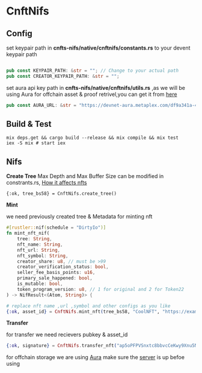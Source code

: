 # CnftNifs

## Config 
set keypair path in **cnfts-nifs/native/cnftnifs/constants.rs** to your devent keypair path 
```rust

pub const KEYPAIR_PATH: &str = ""; // Change to your actual path
pub const CREATOR_KEYPAIR_PATH: &str = "";

```
set aura api key path in **cnfts-nifs/native/cnftnifs/utils.rs** ,as we will be using Aura for offchain asset & proof retrivel,you can get it from [here](https://aura-app.metaplex.com/en/login) 
```rust
pub const AURA_URL: &str = "https://devnet-aura.metaplex.com/df9a341a-4158-439c-bbde-28635dfd1cad";

```
## Build & Test
```shell
mix deps.get && cargo build --release && mix compile && mix test
iex -S mix # start iex
```
## Nifs
**Create Tree**
Max Depth and Max Buffer Size can be modified in constrants.rs,
[How it affects nfts](https://developers.metaplex.com/bubblegum/create-trees)
```shell
{:ok, tree_bs58} = CnftNifs.create_tree()
```
**Mint**

we need previously created tree & Metadata for minting nft
```rust
#[rustler::nif(schedule = "DirtyIo")]
fn mint_nft_nif(
    tree: String,
    nft_name: String,
    nft_url: String,
    nft_symbol: String,
    creator_share: u8, // must be >99
    creator_verification_status: bool,
    seller_fee_basis_points: u16,
    primary_sale_happened: bool,
    is_mutable: bool,
    token_program_version: u8, // 1 for original and 2 for Token22
) -> NifResult<(Atom, String)> {
```
```elixir
# replace nft name ,url ,symbol and other configs as you like
{:ok, asset_id} = CnftNifs.mint_nft(tree_bs58, "CoolNFT", "https://example.com/nft.png", "CNFT", 100, true, 500, false, true, 1)
```
**Transfer**

for transfer we need recievers pubkey &  asset_id
```elixir
{:ok, signature} = CnftNifs.transfer_nft("ap5oPFPVSnxtc8bbvcCeKwy9Xnu5NePhMGzX2hexDVh",asset_id)
```
for offchain storage we are using [Aura](https://aura.metaplex.com/) make sure the [server](https://api.devnet.solana.com) is up befoe using 
